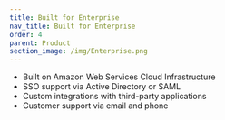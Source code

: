 ```yaml
---
title: Built for Enterprise
nav_title: Built for Enterprise
order: 4
parent: Product
section_image: /img/Enterprise.png
---
```



* Built on Amazon Web Services Cloud Infrastructure
* SSO support via Active Directory or SAML
* Custom integrations with third-party applications
* Customer support via email and phone
